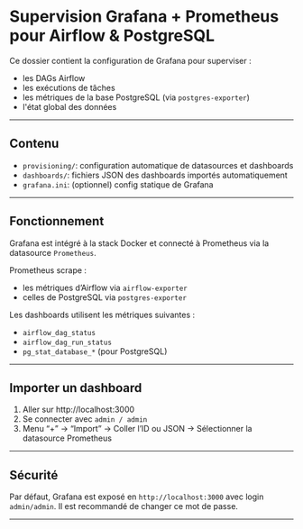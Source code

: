 #  Supervision Grafana + Prometheus pour Airflow & PostgreSQL

Ce dossier contient la configuration de Grafana pour superviser :

- les DAGs Airflow
- les exécutions de tâches
- les métriques de la base PostgreSQL (via `postgres-exporter`)
- l'état global des données

---

##  Contenu

- `provisioning/`: configuration automatique de datasources et dashboards
- `dashboards/`: fichiers JSON des dashboards importés automatiquement
- `grafana.ini`: (optionnel) config statique de Grafana

---

##  Fonctionnement

Grafana est intégré à la stack Docker et connecté à Prometheus via la datasource `Prometheus`.

Prometheus scrape :

- les métriques d’Airflow via `airflow-exporter`
- celles de PostgreSQL via `postgres-exporter`

Les dashboards utilisent les métriques suivantes :

- `airflow_dag_status`
- `airflow_dag_run_status`
- `pg_stat_database_*` (pour PostgreSQL)

---

## Importer un dashboard

1. Aller sur http://localhost:3000
2. Se connecter avec `admin / admin`
3. Menu “+” → “Import” → Coller l’ID ou JSON → Sélectionner la datasource Prometheus

---

## Sécurité

Par défaut, Grafana est exposé en `http://localhost:3000` avec login `admin/admin`. Il est recommandé de changer ce mot de passe.

---
